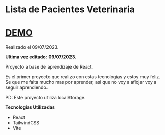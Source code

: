 # Lista de Pacientes Veterinaria

# [DEMO](https://guileless-cascaron-24bf85.netlify.app/)

Realizado el 09/07/2023.

**Ultima vez editado: 09/07/2023.**

Proyecto a base de aprendizaje de React. 

Es el primer proyecto que realizo con estas tecnologias y estoy muy feliz. Se que me falta mucho mas por aprender, asi que no voy a aflojar voy a seguir aprendiendo.

PD: Este proyecto utiliza localStorage.


**Tecnologias Utilizadas**
- React
- TailwindCSS
- Vite
